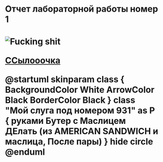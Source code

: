 <H1>Отчет лабораторной работы номер 1<H1>
  <img src="https://github.com/ilyuxa-sw97/UlanovichID.github.io/blob/master/model12346.png" alt="Fucking shit">

  <p><a href="https://github.com/ilyuxa-sw97/UlanovichID.github.io/blob/master/model.png">ССылооочка</a></p>
  <div>@startuml
skinparam class {
	BackgroundColor White
	ArrowColor Black
	BorderColor Black
}
class "Мой слуга под номером 931" as P {
 руками
Бутер с Маслицем ДЕлать (из AMERICAN SANDWICH и маслица, После пары)
}
hide circle
@enduml</div>
